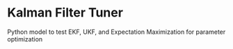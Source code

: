# Kalman Filter Tuner
Python model to test EKF, UKF, and Expectation Maximization for parameter optimization